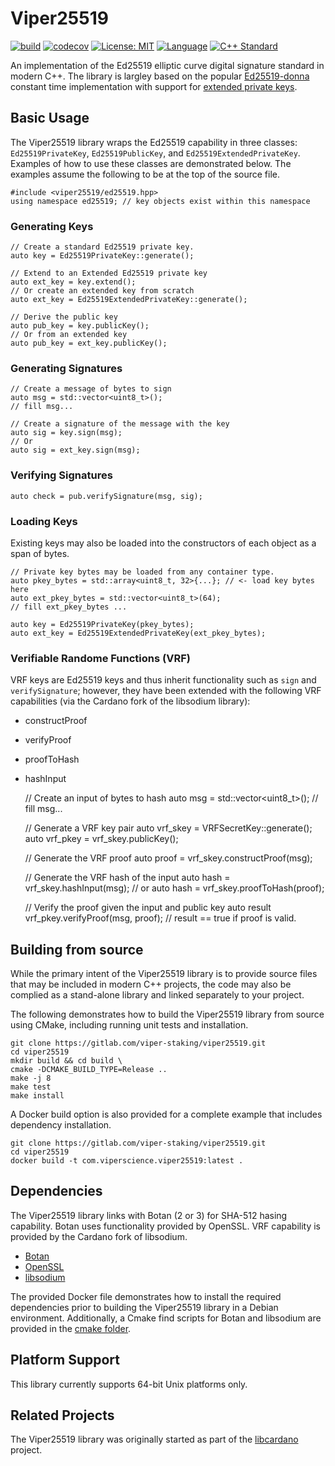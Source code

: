 # Viper25519
[![build](https://gitlab.com/viper-staking/viper25519/badges/main/pipeline.svg)](https://gitlab.com/viper-staking/viper25519/-/commits/main)
[![codecov](https://codecov.io/gl/viper-staking/viper25519/branch/main/graph/badge.svg?token=B7F7UR16TG)](https://codecov.io/gl/viper-staking/viper25519)
[![License: MIT](https://img.shields.io/badge/License-MIT-blue.svg)](https://opensource.org/licenses/MIT)
[![Language](https://img.shields.io/badge/Language-C++-blue.svg)](https://gitlab.com/viper-staking/viper25519/-/graphs/main/charts)
[![C++ Standard](https://img.shields.io/badge/std-C++20-blue.svg)](https://en.wikipedia.org/wiki/C%2B%2B20)

An implementation of the Ed25519 elliptic curve digital signature standard in
modern C++. The library is largley based on the popular 
[Ed25519-donna](https://github.com/floodyberry/ed25519-donna) constant 
time implementation with support for
[extended private keys](https://raw.githubusercontent.com/input-output-hk/adrestia/master/docs/static/Ed25519_BIP.pdf).

## Basic Usage
The Viper25519 library wraps the Ed25519 capability in three classes: 
`Ed25519PrivateKey`, `Ed25519PublicKey`, and `Ed25519ExtendedPrivateKey`. 
Examples of how to use these classes are demonstrated below. The examples assume
the following to be at the top of the source file.

    #include <viper25519/ed25519.hpp>
    using namespace ed25519; // key objects exist within this namespace

### Generating Keys

    // Create a standard Ed25519 private key.
    auto key = Ed25519PrivateKey::generate();

    // Extend to an Extended Ed25519 private key
    auto ext_key = key.extend();
    // Or create an extended key from scratch
    auto ext_key = Ed25519ExtendedPrivateKey::generate();

    // Derive the public key
    auto pub_key = key.publicKey();
    // Or from an extended key
    auto pub_key = ext_key.publicKey();

### Generating Signatures

    // Create a message of bytes to sign
    auto msg = std::vector<uint8_t>();
    // fill msg...

    // Create a signature of the message with the key
    auto sig = key.sign(msg);
    // Or
    auto sig = ext_key.sign(msg);

### Verifying Signatures

    auto check = pub.verifySignature(msg, sig);

### Loading Keys

Existing keys may also be loaded into the constructors of each object as a span of bytes.

    // Private key bytes may be loaded from any container type.
    auto pkey_bytes = std::array<uint8_t, 32>{...}; // <- load key bytes here
    auto ext_pkey_bytes = std::vector<uint8_t>(64);
    // fill ext_pkey_bytes ...

    auto key = Ed25519PrivateKey(pkey_bytes);
    auto ext_key = Ed25519ExtendedPrivateKey(ext_pkey_bytes);

### Verifiable Randome Functions (VRF)

VRF keys are Ed25519 keys and thus inherit functionality such as `sign` and `verifySignature`;
however, they have been extended with the following VRF capabilities (via the Cardano fork of the libsodium library):
* constructProof
* verifyProof
* proofToHash
* hashInput

    // Create an input of bytes to hash
    auto msg = std::vector<uint8_t>();
    // fill msg...

    // Generate a VRF key pair
    auto vrf_skey = VRFSecretKey::generate();
    auto vrf_pkey = vrf_skey.publicKey();

    // Generate the VRF proof
    auto proof = vrf_skey.constructProof(msg);
    
    // Generate the VRF hash of the input
    auto hash = vrf_skey.hashInput(msg);
    // or
    auto hash = vrf_skey.proofToHash(proof);

    // Verify the proof given the input and public key
    auto result vrf_pkey.verifyProof(msg, proof);
    // result == true if proof is valid.

## Building from source
While the primary intent of the Viper25519 library is to provide source files 
that may be included in modern C++ projects, the code may also be complied as a 
stand-alone library and linked separately to your project.

The following demonstrates how to build the Viper25519 library from source 
using CMake, including running unit tests and installation.

    git clone https://gitlab.com/viper-staking/viper25519.git
    cd viper25519
    mkdir build && cd build \
    cmake -DCMAKE_BUILD_TYPE=Release ..
    make -j 8
    make test
    make install

A Docker build option is also provided for a complete example that includes 
dependency installation.

    git clone https://gitlab.com/viper-staking/viper25519.git
    cd viper25519
    docker build -t com.viperscience.viper25519:latest .

## Dependencies
The Viper25519 library links with Botan (2 or 3) for SHA-512 hasing capability. Botan 
uses functionality provided by OpenSSL. VRF capability is provided by the Cardano
fork of libsodium.

* [Botan](https://botan.randombit.net/)
* [OpenSSL](https://www.openssl.org/)
* [libsodium](https://github.com/IntersectMBO/libsodium)

The provided Docker file demonstrates how to install the required 
dependencies prior to building the Viper25519 library in a Debian 
environment. Additionally, a Cmake find scripts for Botan and libsodium are provided in the 
[cmake folder](https://gitlab.com/viper-staking/viper25519/-/blob/main/cmake/FindBotan.cmake).

## Platform Support

This library currently supports 64-bit Unix platforms only.

## Related Projects

The Viper25519 library was originally started as part of the 
[libcardano](https://gitlab.com/viper-staking/libcardano) project.
